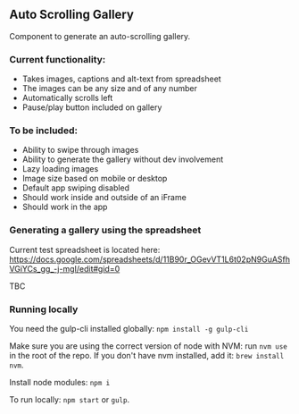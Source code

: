## Auto Scrolling Gallery

Component to generate an auto-scrolling gallery.

### Current functionality: 
- Takes images, captions and alt-text from spreadsheet
- The images can be any size and of any number
- Automatically scrolls left
- Pause/play button included on gallery

### To be included: 
- Ability to swipe through images
- Ability to generate the gallery without dev involvement
- Lazy loading images
- Image size based on mobile or desktop
- Default app swiping disabled
- Should work inside and outside of an iFrame 
- Should work in the app

### Generating a gallery using the spreadsheet

Current test spreadsheet is located here: https://docs.google.com/spreadsheets/d/11B90r_OGevVT1L6t02pN9GuASfhVGiYCs_gg_-j-mgI/edit#gid=0

TBC

### Running locally

You need the gulp-cli installed globally: `npm install -g gulp-cli`

Make sure you are using the correct version of node with NVM: run `nvm use` in the root of the repo. 
If you don't have nvm installed, add it: `brew install nvm`.

Install node modules: `npm i`

To run locally: `npm start` or `gulp`.  
